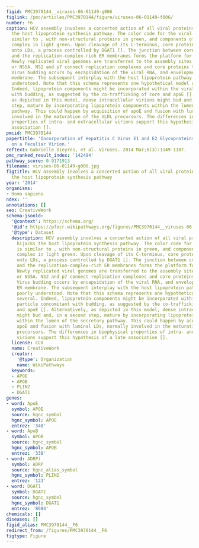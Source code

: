 ```yaml
---
figid: PMC3970144__viruses-06-01149-g006
figlink: /pmc/articles/PMC3970144/figure/viruses-06-01149-f006/
number: F6
caption: HCV assembly involves a concerted action of all viral proteins and hijacks
  the host lipoprotein synthesis pathway. The color code for the viral proteins is
  similar to , with non-structural proteins in green, and components of the replication
  complex in light green. Upon cleavage of its C-terminus, core protein is loaded
  onto LDs, a process controlled by DGAT1 []. The junction between core-loaded LDs
  and the replication-complex-rich ER membranes forms the platform for virion assembly.
  Newly replicated viral genomes are transferred to the assembly sites via NS3/4A
  or NS5A. NS2 and p7 connect replication complexes and core proteins to the glycoproteins.
  Virus budding occurs by encapsidation of the viral RNA, and envelopment in the ER
  membrane. The subsequent interplay with the host lipoprotein pathway remains poorly
  understood. Note that this schema represents one hypothetical model among several.
  Indeed, lipoprotein components might be incorporated within the viral particle concomitant
  with budding, as suggested by the co-trafficking of core and apoE []. Alternatively,
  as depicted in this model, dense intracellular virions might bud and, in a second
  step, mature by incorporating lipoprotein components within the lumen of the secretory
  pathway. This could happen by acquisition of apoE and fusion with luminal LDs, normally
  involved in the maturation of the VLDL precursors. The differences in biophysical
  properties of intra- and extracellular virions support this hypothesis of a late
  association [].
pmcid: PMC3970144
papertitle: 'Incorporation of Hepatitis C Virus E1 and E2 Glycoproteins: The Keystones
  on a Peculiar Virion.'
reftext: Gabrielle Vieyres, et al. Viruses. 2014 Mar;6(3):1149-1187.
pmc_ranked_result_index: '142494'
pathway_score: 0.9171913
filename: viruses-06-01149-g006.jpg
figtitle: HCV assembly involves a concerted action of all viral proteins and hijacks
  the host lipoprotein synthesis pathway
year: '2014'
organisms:
- Homo sapiens
ndex: ''
annotations: []
seo: CreativeWork
schema-jsonld:
  '@context': https://schema.org/
  '@id': https://pfocr.wikipathways.org/figures/PMC3970144__viruses-06-01149-g006.html
  '@type': Dataset
  description: HCV assembly involves a concerted action of all viral proteins and
    hijacks the host lipoprotein synthesis pathway. The color code for the viral proteins
    is similar to , with non-structural proteins in green, and components of the replication
    complex in light green. Upon cleavage of its C-terminus, core protein is loaded
    onto LDs, a process controlled by DGAT1 []. The junction between core-loaded LDs
    and the replication-complex-rich ER membranes forms the platform for virion assembly.
    Newly replicated viral genomes are transferred to the assembly sites via NS3/4A
    or NS5A. NS2 and p7 connect replication complexes and core proteins to the glycoproteins.
    Virus budding occurs by encapsidation of the viral RNA, and envelopment in the
    ER membrane. The subsequent interplay with the host lipoprotein pathway remains
    poorly understood. Note that this schema represents one hypothetical model among
    several. Indeed, lipoprotein components might be incorporated within the viral
    particle concomitant with budding, as suggested by the co-trafficking of core
    and apoE []. Alternatively, as depicted in this model, dense intracellular virions
    might bud and, in a second step, mature by incorporating lipoprotein components
    within the lumen of the secretory pathway. This could happen by acquisition of
    apoE and fusion with luminal LDs, normally involved in the maturation of the VLDL
    precursors. The differences in biophysical properties of intra- and extracellular
    virions support this hypothesis of a late association [].
  license: CC0
  name: CreativeWork
  creator:
    '@type': Organization
    name: WikiPathways
  keywords:
  - APOE
  - APOB
  - PLIN2
  - DGAT1
genes:
- word: ApoE
  symbol: APOE
  source: hgnc_symbol
  hgnc_symbol: APOE
  entrez: '348'
- word: ApoB
  symbol: APOB
  source: hgnc_symbol
  hgnc_symbol: APOB
  entrez: '338'
- word: ADRP)
  symbol: ADRP
  source: hgnc_alias_symbol
  hgnc_symbol: PLIN2
  entrez: '123'
- word: DGAT1
  symbol: DGAT1
  source: hgnc_symbol
  hgnc_symbol: DGAT1
  entrez: '8694'
chemicals: []
diseases: []
figid_alias: PMC3970144__F6
redirect_from: /figures/PMC3970144__F6
figtype: Figure
---
```

